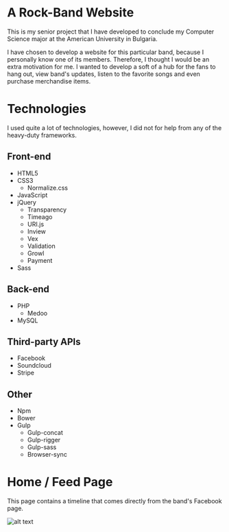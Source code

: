 # A Rock-Band Website

This is my senior project that I have developed to conclude my Computer Science major at the American University in Bulgaria. 

I have chosen to develop a website for this particular band, because I personally know one of its members. Therefore, I thought I would be an extra motivation for me. I wanted to develop a soft of a hub for the fans to hang out, view band's updates, listen to the favorite songs and even purchase merchandise items.

# Technologies

I used quite a lot of technologies, however, I did not for help from any of the heavy-duty frameworks.

## Front-end
 - HTML5
 - CSS3
   - Normalize.css
 - JavaScript
 - jQuery
   - Transparency
   - Timeago
   - URI.js
   - Inview
   - Vex
   - Validation
   - Growl
   - Payment
 - Sass
 
## Back-end

 - PHP
   - Medoo
 - MySQL

## Third-party APIs

 - Facebook
 - Soundcloud
 - Stripe

## Other

 - Npm
 - Bower
 - Gulp
   - Gulp-concat
   - Gulp-rigger
   - Gulp-sass
   - Browser-sync

# Home / Feed Page

This page contains a timeline that comes directly from the band's Facebook page.

![alt text](https://github.com/pavermakov/rock-band-site/raw/master/img/screenshots/images/Capture1.PNG "Feed Page")
